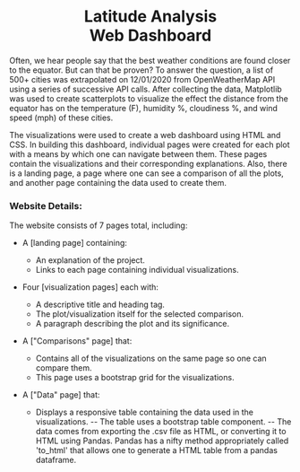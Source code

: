 <h1 align ="center"><span>Latitude Analysis</br>Web Dashboard</span></h1>   

Often, we hear people say that the best weather conditions are found closer to the equator. But can that be proven? To answer the question, a list of 500+ cities was extrapolated on 12/01/2020 from OpenWeatherMap API using a series of successive API calls. After collecting the data, Matplotlib was used to create scatterplots to visualize the effect the distance from the equator has on the temperature (F), humidity %, cloudiness %, and wind speed (mph) of these cities.

The visualizations were used to create a web dashboard using HTML and CSS. In building this dashboard, individual pages were created for each plot with a means by which one can navigate between them. These pages contain the visualizations and their corresponding explanations. Also, there is a landing page, a page where one can see a comparison of all the plots, and another page containing the data used to create them. 

### Website Details:

The website consists of 7 pages total, including:

- A [landing page] containing:
  - An explanation of the project.
  - Links to each page containing individual visualizations.

- Four [visualization pages] each with:
  - A descriptive title and heading tag.
  - The plot/visualization itself for the selected comparison.
  - A paragraph describing the plot and its significance.

- A ["Comparisons" page] that:
  - Contains all of the visualizations on the same page so one can compare them.
  - This page uses a bootstrap grid for the visualizations.
  
- A ["Data" page] that:
  - Displays a responsive table containing the data used in the visualizations.
    -- The table uses a bootstrap table component.
    -- The data comes from exporting the .csv file as HTML, or converting it to HTML using Pandas. Pandas has a nifty method appropriately called 'to_html' that allows one to generate a HTML table from a pandas dataframe. 
